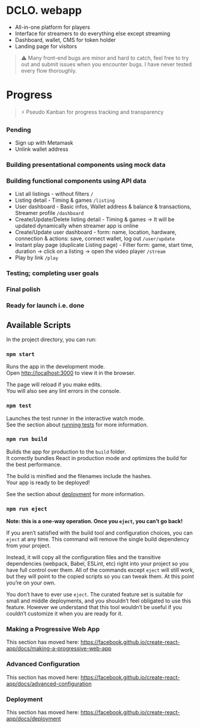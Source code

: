 # DCLO. webapp

- All-in-one platform for players
- Interface for streamers to do everything else except streaming
- Dashboard, wallet, CMS for token holder
- Landing page for visitors

> :warning: Many front-end bugs are minor and hard to catch, feel free to try out and submit issues when you encounter bugs. I have never tested every flow thoroughly.

# Progress

> :zap: Pseudo Kanban for progress tracking and transparency

### Pending

- Sign up with Metamask
- Unlink wallet address

### Building presentational components using mock data

### Building functional components using API data

- List all listings - without filters `/`
- Listing detail - Timing & games `/listing`
- User dashboard - Basic infos, Wallet address & balance & transactions, Streamer profile `/dashboard`
- Create/Update/Delete listing detail - Timing & games -> It will be updated dynamically when streamer app is online
- Create/Update user dashboard - form: name, location, hardware, connection & actions: save, connect wallet, log out `/user/update`
- Instant play page (duplicate Listing page) - Filter form: game, start time, duration -> click on a listing -> open the video player `/stream`
- Play by link `/play`

### Testing; completing user goals

### Final polish

### Ready for launch i.e. done

## Available Scripts

In the project directory, you can run:

### `npm start`

Runs the app in the development mode.<br />
Open [http://localhost:3000](http://localhost:3000) to view it in the browser.

The page will reload if you make edits.<br />
You will also see any lint errors in the console.

### `npm test`

Launches the test runner in the interactive watch mode.<br />
See the section about [running tests](https://facebook.github.io/create-react-app/docs/running-tests) for more information.

### `npm run build`

Builds the app for production to the `build` folder.<br />
It correctly bundles React in production mode and optimizes the build for the best performance.

The build is minified and the filenames include the hashes.<br />
Your app is ready to be deployed!

See the section about [deployment](https://facebook.github.io/create-react-app/docs/deployment) for more information.

### `npm run eject`

**Note: this is a one-way operation. Once you `eject`, you can’t go back!**

If you aren’t satisfied with the build tool and configuration choices, you can `eject` at any time. This command will remove the single build dependency from your project.

Instead, it will copy all the configuration files and the transitive dependencies (webpack, Babel, ESLint, etc) right into your project so you have full control over them. All of the commands except `eject` will still work, but they will point to the copied scripts so you can tweak them. At this point you’re on your own.

You don’t have to ever use `eject`. The curated feature set is suitable for small and middle deployments, and you shouldn’t feel obligated to use this feature. However we understand that this tool wouldn’t be useful if you couldn’t customize it when you are ready for it.

### Making a Progressive Web App

This section has moved here: https://facebook.github.io/create-react-app/docs/making-a-progressive-web-app

### Advanced Configuration

This section has moved here: https://facebook.github.io/create-react-app/docs/advanced-configuration

### Deployment

This section has moved here: https://facebook.github.io/create-react-app/docs/deployment
